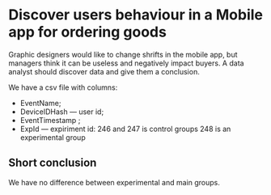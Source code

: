 # Discover users behaviour in a Mobile app for ordering goods

Graphic designers would like to change shrifts in the mobile app, but managers think it can be useless and negatively impact buyers. A data analyst should discover data and give them a conclusion.

We have a csv file with columns:
- EventName;
- DeviceIDHash — user id;
- EventTimestamp ;
- ExpId — expiriment id: 246 and 247 is control groups 248 is an experimental group

## Short conclusion
We have no difference between experimental and main groups.

